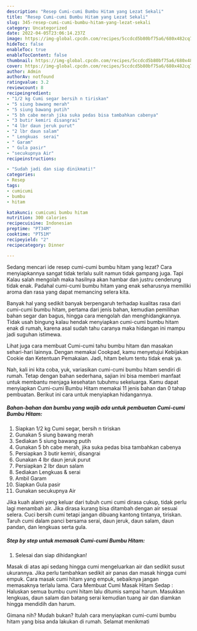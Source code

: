 ```yaml
---
description: "Resep Cumi-cumi Bumbu Hitam yang Lezat Sekali"
title: "Resep Cumi-cumi Bumbu Hitam yang Lezat Sekali"
slug: 345-resep-cumi-cumi-bumbu-hitam-yang-lezat-sekali
category: Uncategorized
date: 2022-04-05T23:06:14.237Z
image: https://img-global.cpcdn.com/recipes/5ccdcd5b80bf75a6/680x482cq70/cumi-cumi-bumbu-hitam-foto-resep-utama.jpg
hideToc: false
enableToc: true
enableTocContent: false
thumbnail: https://img-global.cpcdn.com/recipes/5ccdcd5b80bf75a6/680x482cq70/cumi-cumi-bumbu-hitam-foto-resep-utama.jpg
cover: https://img-global.cpcdn.com/recipes/5ccdcd5b80bf75a6/680x482cq70/cumi-cumi-bumbu-hitam-foto-resep-utama.jpg
author: Admin
authorAv: notfound
ratingvalue: 3.2
reviewcount: 8
recipeingredient:
- "1/2 kg Cumi segar bersih n tiriskan"
- "5 siung bawang merah"
- "5 siung bawang putih"
- "5 bh cabe merah jika suka pedas bisa tambahkan cabenya"
- "3 butir kemiri disangrai"
- "4 lbr daun jeruk purut"
- "2 lbr daun salam"
- " Lengkuas  serai"
- " Garam"
- " Gula pasir"
- "secukupnya Air"
recipeinstructions:

- "Sudah jadi dan siap dinikmati!"
categories:
- Resep
tags:
- cumicumi
- bumbu
- hitam

katakunci: cumicumi bumbu hitam 
nutrition: 300 calories
recipecuisine: Indonesian
preptime: "PT34M"
cooktime: "PT51M"
recipeyield: "2"
recipecategory: Dinner

---
```



Sedang mencari ide resep cumi-cumi bumbu hitam yang lezat? Cara menyiapkannya sangat tidak terlalu sulit namun tidak gampang juga. Tapi Kalau salah mengolah maka hasilnya akan hambar dan justru cenderung tidak enak. Padahal cumi-cumi bumbu hitam yang enak seharusnya memiliki aroma dan rasa yang dapat memancing selera kita.


Banyak hal yang sedikit banyak berpengaruh terhadap kualitas rasa dari cumi-cumi bumbu hitam, pertama dari jenis bahan, kemudian pemilihan bahan segar dan bagus, hingga cara mengolah dan menghidangkannya. Tidak usah bingung kalau hendak menyiapkan cumi-cumi bumbu hitam enak di rumah, karena asal sudah tahu caranya maka hidangan ini mampu jadi suguhan istimewa.

Lihat juga cara membuat Cumi-cumi tahu bumbu hitam dan masakan sehari-hari lainnya. Dengan memakai Cookpad, kamu menyetujui Kebijakan Cookie dan Ketentuan Pemakaian. Jadi, hitam belum tentu tidak enak ya.


Nah, kali ini kita coba, yuk, variasikan cumi-cumi bumbu hitam sendiri di rumah. Tetap dengan bahan sederhana, sajian ini bisa memberi manfaat untuk membantu menjaga kesehatan tubuhmu sekeluarga. Kamu dapat menyiapkan Cumi-cumi Bumbu Hitam memakai 11 jenis bahan dan 0 tahap pembuatan. Berikut ini cara untuk menyiapkan hidangannya.

<!--inarticleads1-->

##### Bahan-bahan dan bumbu yang wajib ada untuk pembuatan Cumi-cumi Bumbu Hitam:

1. Siapkan 1/2 kg Cumi segar, bersih n tiriskan
1. Gunakan 5 siung bawang merah
1. Sediakan 5 siung bawang putih
1. Gunakan 5 bh cabe merah, jika suka pedas bisa tambahkan cabenya
1. Persiapkan 3 butir kemiri, disangrai
1. Gunakan 4 lbr daun jeruk purut
1. Persiapkan 2 lbr daun salam
1. Sediakan  Lengkuas &amp; serai
1. Ambil  Garam
1. Siapkan  Gula pasir
1. Gunakan secukupnya Air


Jika kuah alami yang keluar dari tubuh cumi cumi dirasa cukup, tidak perlu lagi menambah air. Jika dirasa kurang bisa ditambah dengan air sesuai selera. Cuci bersih cumi tetapi jangan dibuang kantong tintanya, tiriskan. Taruh cumi dalam panci bersama serai, daun jeruk, daun salam, daun pandan, dan lengkuas serta gula. 

<!--inarticleads2-->

##### Step by step untuk memasak Cumi-cumi Bumbu Hitam:


1. Selesai dan siap dihidangkan!

Masak di atas api sedang hingga cumi mengeluarkan air dan sedikit susut ukurannya. Jika perlu tambahkan sedikit air panas dan masak hingga cumi empuk. Cara masak cumi hitam yang empuk, sebaiknya jangan memasaknya terlalu lama. Cara Membuat Cumi Masak Hitam Sedap : Haluskan semua bumbu cumi hitam lalu ditumis sampai harum. Masukkan lengkuas, daun salam dan batang serai kemudian tuang air dan diamkan hingga mendidih dan harum. 

Gimana nih? Mudah bukan? Itulah cara menyiapkan cumi-cumi bumbu hitam yang bisa anda lakukan di rumah. Selamat menikmati
